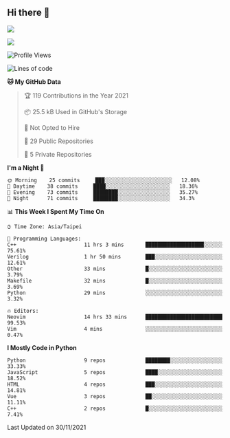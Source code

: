 ## Hi there 👋

![](https://github-readme-stats.vercel.app/api?username=CSY54&theme=nord&show_icons=true)

![](https://github-readme-stats.vercel.app/api/top-langs/?username=CSY54&theme=nord&layout=compact&card_width=445)

<!--START_SECTION:waka-->
![Profile Views](http://img.shields.io/badge/Profile%20Views-1-blue)

![Lines of code](https://img.shields.io/badge/From%20Hello%20World%20I%27ve%20Written-126017%20lines%20of%20code-blue)

**🐱 My GitHub Data** 

> 🏆 119 Contributions in the Year 2021
 > 
> 📦 25.5 kB Used in GitHub's Storage 
 > 
> 🚫 Not Opted to Hire
 > 
> 📜 29 Public Repositories 
 > 
> 🔑 5 Private Repositories  
 > 
**I'm a Night 🦉** 

```text
🌞 Morning    25 commits     ███░░░░░░░░░░░░░░░░░░░░░░   12.08% 
🌆 Daytime    38 commits     ████░░░░░░░░░░░░░░░░░░░░░   18.36% 
🌃 Evening    73 commits     ████████░░░░░░░░░░░░░░░░░   35.27% 
🌙 Night      71 commits     ████████░░░░░░░░░░░░░░░░░   34.3%

```


📊 **This Week I Spent My Time On** 

```text
⌚︎ Time Zone: Asia/Taipei

💬 Programming Languages: 
C++                      11 hrs 3 mins       ███████████████████░░░░░░   75.61% 
Verilog                  1 hr 50 mins        ███░░░░░░░░░░░░░░░░░░░░░░   12.61% 
Other                    33 mins             █░░░░░░░░░░░░░░░░░░░░░░░░   3.79% 
Makefile                 32 mins             █░░░░░░░░░░░░░░░░░░░░░░░░   3.69% 
Python                   29 mins             ░░░░░░░░░░░░░░░░░░░░░░░░░   3.32%

🔥 Editors: 
Neovim                   14 hrs 33 mins      █████████████████████████   99.53% 
Vim                      4 mins              ░░░░░░░░░░░░░░░░░░░░░░░░░   0.47%

```

**I Mostly Code in Python** 

```text
Python                   9 repos             ████████░░░░░░░░░░░░░░░░░   33.33% 
JavaScript               5 repos             ████░░░░░░░░░░░░░░░░░░░░░   18.52% 
HTML                     4 repos             ███░░░░░░░░░░░░░░░░░░░░░░   14.81% 
Vue                      3 repos             ██░░░░░░░░░░░░░░░░░░░░░░░   11.11% 
C++                      2 repos             █░░░░░░░░░░░░░░░░░░░░░░░░   7.41%

```



 Last Updated on 30/11/2021
<!--END_SECTION:waka-->

<!--
**CSY54/CSY54** is a ✨ _special_ ✨ repository because its `README.md` (this file) appears on your GitHub profile.

Here are some ideas to get you started:

- 🔭 I’m currently working on ...
- 🌱 I’m currently learning ...
- 👯 I’m looking to collaborate on ...
- 🤔 I’m looking for help with ...
- 💬 Ask me about ...
- 📫 How to reach me: ...
- 😄 Pronouns: ...
- ⚡ Fun fact: ...
-->
